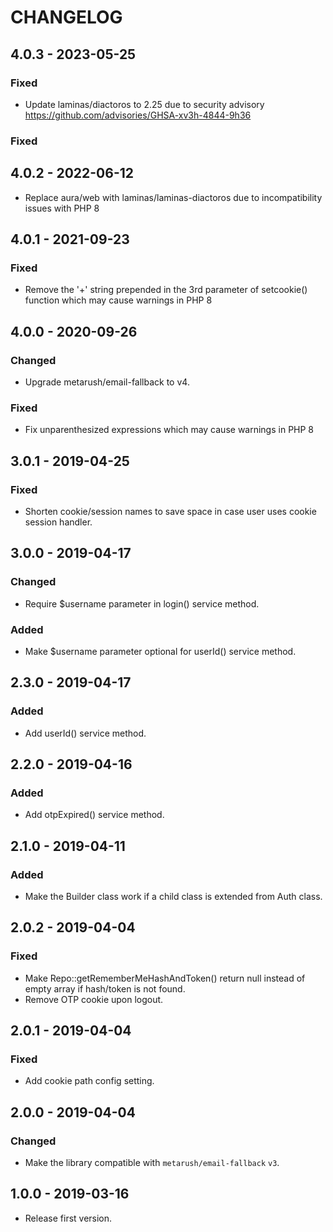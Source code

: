 # CHANGELOG

## 4.0.3 - 2023-05-25

### Fixed

- Update laminas/diactoros to 2.25 due to security advisory https://github.com/advisories/GHSA-xv3h-4844-9h36

### Fixed

## 4.0.2 - 2022-06-12

- Replace aura/web with laminas/laminas-diactoros due to incompatibility issues with PHP 8

## 4.0.1 - 2021-09-23

### Fixed

- Remove the '+' string prepended in the 3rd parameter of setcookie() function which may cause warnings in PHP 8

## 4.0.0 - 2020-09-26

### Changed

- Upgrade metarush/email-fallback to v4.

### Fixed

- Fix unparenthesized expressions which may cause warnings in PHP 8

## 3.0.1 - 2019-04-25

### Fixed

- Shorten cookie/session names to save space in case user uses cookie session handler.

## 3.0.0 - 2019-04-17

### Changed

- Require $username parameter in login() service method.

### Added

- Make $username parameter optional for userId() service method.

## 2.3.0 - 2019-04-17

### Added

- Add userId() service method.

## 2.2.0 - 2019-04-16

### Added

- Add otpExpired() service method.

## 2.1.0 - 2019-04-11

### Added

- Make the Builder class work if a child class is extended from Auth class.

## 2.0.2 - 2019-04-04

### Fixed

- Make Repo::getRememberMeHashAndToken() return null instead of empty array if hash/token is not found.
- Remove OTP cookie upon logout.

## 2.0.1 - 2019-04-04

### Fixed

- Add cookie path config setting.

## 2.0.0 - 2019-04-04

### Changed

- Make the library compatible with `metarush/email-fallback` `v3`.

## 1.0.0 - 2019-03-16

- Release first version.